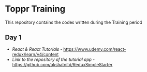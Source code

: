 # Toppr Training

This repository contains the codes written during the Training period

## Day 1
* *React & React Tutorials* - https://www.udemy.com/react-redux/learn/v4/content
* *Link to the repository of the tutorial app* - https://github.com/akshatnitd/ReduxSimpleStarter
